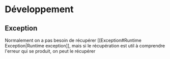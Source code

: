 # Développement

## Exception

Normalement on a pas besoin de récupérer [[Exception#Runtime Exception|Runtime exception]], mais si le récupération est util à comprendre l'erreur qui se produit, on peut le récupérer
